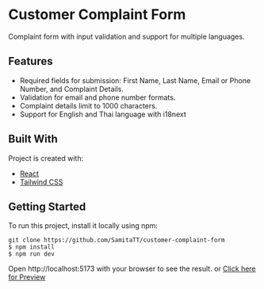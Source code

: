# Customer Complaint Form

Complaint form with input validation and support for multiple languages.

## Features

- Required fields for submission: First Name, Last Name, Email or Phone Number, and Complaint Details.
- Validation for email and phone number formats.
- Complaint details limit to 1000 characters.
- Support for English and Thai language with i18next

## Built With

Project is created with:

- [React](https://reactjs.org/)
- [Tailwind CSS](https://tailwindcss.com/)

## Getting Started

To run this project, install it locally using npm:

```
git clone https://github.com/SamitaTT/customer-complaint-form
$ npm install
$ npm run dev
```

Open http://localhost:5173 with your browser to see the result.
or [Click here for Preview](https://customer-complaint-form-9sro.onrender.com/)
